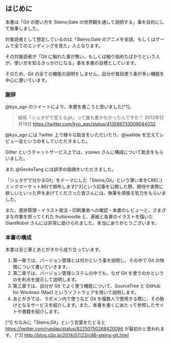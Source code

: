 ## はじめに

本書は「Git の使い方を Steins;Gate の世界観を通して説明する」事を目的にして執筆しました。

対象読者として想定しているのは「Steins;Gate のアニメを全話、もしくはゲームで全てのエンディングを見た」人となります。

その対象読者が「Git に触れた事が無い、もしくは触り始めたばかりという人が、使い方を知るきっかけになる」事を本書の目標としています。

そのため、Git の全ての機能の説明をしません。自分が普段使う事が多い機能を中心に書いています。

### 謝辞

@kyo_ago のツイートにより、本書を書こうと思いました[^1]。

> 結局「シュタゲで覚えるgit」って誰も書かなかったんですか？
> 2013年12月19日 https://twitter.com/kyo_ago/status/413586733008044032

@kyo_ago には Twitter 上で様々な助言をいただいたり、@watilde を交えてレビュー会というのをしていただきました。

Gitter というチャットサービス上では、yosiwo さんに構成について助言をもらいました。

また @GeckoTang には誤字の指摘をいただきました。

「シュタゲで分かるGit」をテーマにした「Steins;Git」という薄い本をC86(コミックマーケット86)で頒布します[^2]という記事を公開した際、期待や実際に欲しいといった声をあげてくださった皆さんには、執筆を頑張る気力をもらいました。

また、進捗管理・イラスト発注・印刷業者への確認・本書のレビューと、さまざまな作業を担ってくれた fruitsnoodle と、表紙と各章のイラストを描いた GiantRobot さんには非常に助けられました。本当にありがとうございます。

### 本書の構成

本書は全三章とあとがきから成り立っています。

1. 第一章では、バージョン管理とは何かという事を説明し、その中で Git の特徴について書いていきます。
2. 第二章では、バージョン管理システムの中でも、なぜ Git を使うのかというのを利点を提示して説明します。
3. 第三章では、自分が Git でよく使う機能について、SourceTree と GitHub for Windows (Mac) というソフトウェアを用いて説明します。
4. あとがきでは、ラボメン内で使うなど Git を複数人で使用する際に、その助けとなるサービスを紹介します。また、本書を書くにあたって参照したサイトや書籍を紹介します。

[^1] ちなみに「Steins;Git」という言葉をたどると https://twitter.com/ruedap/status/82250750268420096 が最初かと思われます。
[^2] http://blog.o2p.jp/2014/07/23/c86-steins-git.html